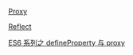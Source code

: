 [Proxy](https://es6.ruanyifeng.com/#docs/proxy)

[Reflect](https://es6.ruanyifeng.com/#docs/reflect)

[ES6 系列之 defineProperty 与 proxy](https://github.com/mqyqingfeng/Blog/issues/107)
